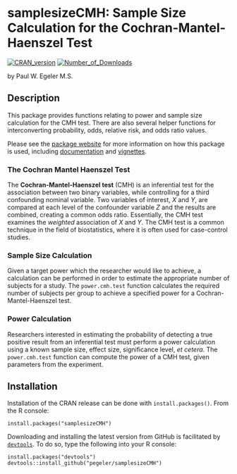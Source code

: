 samplesizeCMH: Sample Size Calculation for the Cochran-Mantel-Haenszel Test
===============

[![CRAN\_version](http://www.r-pkg.org/badges/version/samplesizeCMH)](https://cran.r-project.org/package=samplesizeCMH)
[![Number\_of\_Downloads](https://cranlogs.r-pkg.org/badges/grand-total/samplesizeCMH)](https://cran.r-project.org/package=samplesizeCMH)

by Paul W. Egeler M.S.

## Description
This package provides functions relating to power and sample size calculation
for the CMH test. There are also several helper functions for interconverting
probability, odds, relative risk, and odds ratio values.

Please see the [package website](https://pegeler.github.io/samplesizeCMH/) for more information on how this package is used, including [documentation](https://pegeler.github.io/samplesizeCMH/reference/) and [vignettes](https://pegeler.github.io/samplesizeCMH/articles/).

### The Cochran Mantel Haenszel Test

The **Cochran-Mantel-Haenszel test** (CMH) is an inferential test for
the association between two binary variables, while controlling for a third
confounding nominal variable. Two variables of interest, *X* and
*Y*, are compared at each level of the confounder variable *Z* and
the results are combined, creating a common odds ratio. Essentially, the CMH
test examines the *weighted* association of *X* and *Y*. The
CMH test is a common technique in the field of biostatistics, where it is
often used for case-control studies.

### Sample Size Calculation

Given a target power which the researcher would like to achieve, a
calculation can be performed in order to estimate the appropriate number of
subjects for a study. The `power.cmh.test` function calculates
the required number of subjects per group to achieve a specified power for a
Cochran-Mantel-Haenszel test.

### Power Calculation

Researchers interested in estimating the probability of detecting a true
positive result from an inferential test must perform a power calculation
using a known sample size, effect size, significance level, *et cetera*.
The `power.cmh.test` function can compute the power of a CMH test,
given parameters from the experiment.

## Installation

Installation of the CRAN release can be done with `install.packages()`. From the R console:

    install.packages("samplesizeCMH")

Downloading and installing the latest version from GitHub is facilitated by
[`devtools`](https://CRAN.R-project.org/package=devtools).
To do so, type the following into your R console:

    install.packages("devtools")
    devtools::install_github("pegeler/samplesizeCMH")

